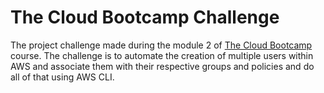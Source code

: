# The Cloud Bootcamp Challenge
The project challenge made during the module 2 of [The Cloud Bootcamp](https://thecloudbootcamp.com/ "The Cloud Bootcamp") course.
The challenge is to automate the creation of multiple users within AWS and associate them with their respective groups and policies and do all of that using AWS CLI.
